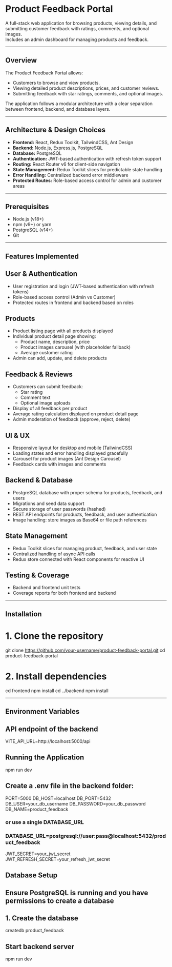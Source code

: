 # Product Feedback Portal

A full-stack web application for browsing products, viewing details, and submitting customer feedback with ratings, comments, and optional images.  
Includes an admin dashboard for managing products and feedback.

---

## Overview
The Product Feedback Portal allows:
- Customers to browse and view products.
- Viewing detailed product descriptions, prices, and customer reviews.
- Submitting feedback with star ratings, comments, and optional images.

The application follows a modular architecture with a clear separation between frontend, backend, and database layers.

---

## Architecture & Design Choices
- **Frontend:** React, Redux Toolkit, TailwindCSS, Ant Design  
- **Backend:** Node.js, Express.js, PostgreSQL  
- **Database:** PostgreSQL  
- **Authentication:** JWT-based authentication with refresh token support  
- **Routing:** React Router v6 for client-side navigation  
- **State Management:** Redux Toolkit slices for predictable state handling  
- **Error Handling:** Centralized backend error middleware  
- **Protected Routes:** Role-based access control for admin and customer areas  

---

## Prerequisites
- Node.js (v18+)  
- npm (v9+) or yarn  
- PostgreSQL (v14+)  
- Git  

---

## Features Implemented

## User & Authentication
- User registration and login (JWT-based authentication with refresh tokens)  
- Role-based access control (Admin vs Customer)  
- Protected routes in frontend and backend based on roles  

## Products
- Product listing page with all products displayed  
- Individual product detail page showing:
  - Product name, description, price  
  - Product images carousel (with placeholder fallback)  
  - Average customer rating  
- Admin can add, update, and delete products  

## Feedback & Reviews
- Customers can submit feedback:
  - Star rating  
  - Comment text  
  - Optional image uploads  
- Display of all feedback per product  
- Average rating calculation displayed on product detail page  
- Admin moderation of feedback (approve, reject, delete)  

## UI & UX
- Responsive layout for desktop and mobile (TailwindCSS)  
- Loading states and error handling displayed gracefully  
- Carousel for product images (Ant Design Carousel)  
- Feedback cards with images and comments  

## Backend & Database
- PostgreSQL database with proper schema for products, feedback, and users  
- Migrations and seed data support  
- Secure storage of user passwords (hashed)  
- REST API endpoints for products, feedback, and user authentication  
- Image handling: store images as Base64 or file path references  

## State Management
- Redux Toolkit slices for managing product, feedback, and user state  
- Centralized handling of async API calls  
- Redux store connected with React components for reactive UI  

## Testing & Coverage
- Backend and frontend unit tests  
- Coverage reports for both frontend and backend

---

## Installation
# 1. Clone the repository
git clone https://github.com/your-username/product-feedback-portal.git
cd product-feedback-portal

# 2. Install dependencies
cd frontend
npm install
cd ../backend
npm install

---

## Environment Variables
## API endpoint of the backend
VITE_API_URL=http://localhost:5000/api

## Running the Application
npm run dev

## Create a .env file in the backend folder:
PORT=5000
DB_HOST=localhost
DB_PORT=5432
DB_USER=your_db_username
DB_PASSWORD=your_db_password
DB_NAME=product_feedback
### or use a single DATABASE_URL
### DATABASE_URL=postgresql://user:pass@localhost:5432/product_feedback
JWT_SECRET=your_jwt_secret
JWT_REFRESH_SECRET=your_refresh_jwt_secret

## Database Setup
## Ensure PostgreSQL is running and you have permissions to create a database

## 1. Create the database
createdb product_feedback

## Start backend server
npm run dev
